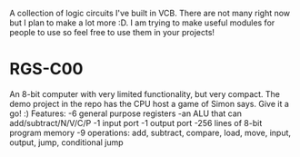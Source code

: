 A collection of logic circuits I've built in VCB. There are not many right now but I plan to make a lot more :D. I am trying to make useful modules for people to use so feel free to use them in your projects!

# RGS-C00
An 8-bit computer with very limited functionality, but very compact. The demo project in the repo has the CPU host a game of Simon says. Give it a go! :)
Features:
  -6 general purpose registers
  -an ALU that can add/subtract/N/V/C/P
  -1 input port
  -1 output port
  -256 lines of 8-bit program memory
  -9 operations: add, subtract, compare, load, move, input, output, jump, conditional jump
